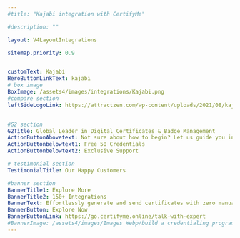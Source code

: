 ```yaml
---
#title: "Kajabi integration with CertifyMe"

#description: ""

layout: V4LayoutIntegrations

sitemap.priority: 0.9


customText: Kajabi
HeroButtonLinkText: kajabi
# box image
BoxImage: /assets4/images/integrations/Kajabi.png
#compare section
leftSideLogoLink: https://attractzen.com/wp-content/uploads/2021/08/kajabi-logo-circle.png


#G2 section
G2Title: Global Leader in Digital Certificates & Badge Management
ActionButtonAbovetext: Not sure about how to begin? Let us guide you in the right direction!
ActionButtonbelowtext1: Free 50 Credentials
ActionButtonbelowtext2: Exclusive Support

# testimonial section
TestimonialTitle: Our Happy Customers   

#banner section
BannerTitle1: Explore More
BannerTitle2: 150+ Integrations
BannerText: Effortlessly generate and send certificates with zero manual intervention using the most advanced digital credential management software of 2023.
BannerButton: Explore Now
BannerButtonLink: https://go.certifyme.online/talk-with-expert
#BannerImage: /assets4/images/Images Webp/build a credentialing program.webp
---
```


